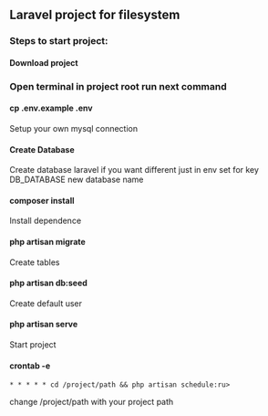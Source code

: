 ## Laravel project for filesystem

### Steps to start project:

#### Download project

### Open terminal in project root run next command

#### cp .env.example .env
Setup your own mysql connection

#### Create Database
Create database laravel if you want different just in env set for key DB_DATABASE new database name

#### composer install
Install dependence

#### php artisan migrate
Create tables

#### php artisan db:seed
Create default user

#### php artisan serve
Start project

#### crontab -e
```
* * * * * cd /project/path && php artisan schedule:ru>
```
change /project/path with your project path 
